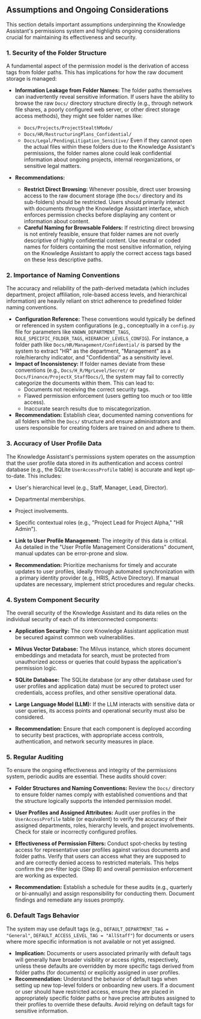 ## Assumptions and Ongoing Considerations

This section details important assumptions underpinning the Knowledge Assistant's permissions system and highlights ongoing considerations crucial for maintaining its effectiveness and security.

### 1. Security of the Folder Structure

A fundamental aspect of the permission model is the derivation of access tags from folder paths. This has implications for how the raw document storage is managed:

*   **Information Leakage from Folder Names:** The folder paths themselves can inadvertently reveal sensitive information. If users have the ability to browse the raw `Docs/` directory structure directly (e.g., through network file shares, a poorly configured web server, or other direct storage access methods), they might see folder names like:
    *   `Docs/Projects/ProjectStealthMode/`
    *   `Docs/HR/RestructuringPlans_Confidential/`
    *   `Docs/Legal/PendingLitigation_Sensitive/`
    Even if they cannot open the actual files within these folders due to the Knowledge Assistant's permissions, the folder names alone could leak confidential information about ongoing projects, internal reorganizations, or sensitive legal matters.

*   **Recommendations:**
    *   **Restrict Direct Browsing:** Whenever possible, direct user browsing access to the raw document storage (the `Docs/` directory and its sub-folders) should be restricted. Users should primarily interact with documents *through* the Knowledge Assistant interface, which enforces permission checks before displaying any content or information about content.
    *   **Careful Naming for Browsable Folders:** If restricting direct browsing is not entirely feasible, ensure that folder names are not overly descriptive of highly confidential content. Use neutral or coded names for folders containing the most sensitive information, relying on the Knowledge Assistant to apply the correct access tags based on these less descriptive paths.

### 2. Importance of Naming Conventions

The accuracy and reliability of the path-derived metadata (which includes department, project affiliation, role-based access levels, and hierarchical information) are heavily reliant on strict adherence to predefined folder naming conventions.

*   **Configuration Reference:** These conventions would typically be defined or referenced in system configurations (e.g., conceptually in a `config.py` file for parameters like `KNOWN_DEPARTMENT_TAGS`, `ROLE_SPECIFIC_FOLDER_TAGS`, `HIERARCHY_LEVELS_CONFIG`). For instance, a folder path like `Docs/HR/Management/Confidential/` is parsed by the system to extract "HR" as the department, "Management" as a role/hierarchy indicator, and "Confidential" as a sensitivity level.
*   **Impact of Inconsistency:** If folder names deviate from these conventions (e.g., `Docs/H_R/MgrLevel/Secret/` or `Docs/Finance/ProjectX_StaffDocs/`), the system may fail to correctly categorize the documents within them. This can lead to:
    *   Documents not receiving the correct security tags.
    *   Flawed permission enforcement (users getting too much or too little access).
    *   Inaccurate search results due to miscategorization.
*   **Recommendation:** Establish clear, documented naming conventions for all folders within the `Docs/` structure and ensure administrators and users responsible for creating folders are trained on and adhere to them.

### 3. Accuracy of User Profile Data

The Knowledge Assistant's permissions system operates on the assumption that the user profile data stored in its authentication and access control database (e.g., the SQLite `UserAccessProfile` table) is accurate and kept up-to-date. This includes:

*   User's hierarchical level (e.g., Staff, Manager, Lead, Director).
*   Departmental memberships.
*   Project involvements.
*   Specific contextual roles (e.g., "Project Lead for Project Alpha," "HR Admin").

*   **Link to User Profile Management:** The integrity of this data is critical. As detailed in the "User Profile Management Considerations" document, manual updates can be error-prone and slow.
*   **Recommendation:** Prioritize mechanisms for timely and accurate updates to user profiles, ideally through automated synchronization with a primary identity provider (e.g., HRIS, Active Directory). If manual updates are necessary, implement strict procedures and regular checks.

### 4. System Component Security

The overall security of the Knowledge Assistant and its data relies on the individual security of each of its interconnected components:

*   **Application Security:** The core Knowledge Assistant application must be secured against common web vulnerabilities.
*   **Milvus Vector Database:** The Milvus instance, which stores document embeddings and metadata for search, must be protected from unauthorized access or queries that could bypass the application's permission logic.
*   **SQLite Database:** The SQLite database (or any other database used for user profiles and application data) must be secured to protect user credentials, access profiles, and other sensitive operational data.
*   **Large Language Model (LLM):** If the LLM interacts with sensitive data or user queries, its access points and operational security must also be considered.

*   **Recommendation:** Ensure that each component is deployed according to security best practices, with appropriate access controls, authentication, and network security measures in place.

### 5. Regular Auditing

To ensure the ongoing effectiveness and integrity of the permissions system, periodic audits are essential. These audits should cover:

*   **Folder Structures and Naming Conventions:** Review the `Docs/` directory to ensure folder names comply with established conventions and that the structure logically supports the intended permission model.
*   **User Profiles and Assigned Attributes:** Audit user profiles in the `UserAccessProfile` table (or equivalent) to verify the accuracy of their assigned departments, roles, hierarchy levels, and project involvements. Check for stale or incorrectly configured profiles.
*   **Effectiveness of Permission Filters:** Conduct spot-checks by testing access for representative user profiles against various documents and folder paths. Verify that users can access what they are supposed to and are correctly denied access to restricted materials. This helps confirm the pre-filter logic (Step B) and overall permission enforcement are working as expected.

*   **Recommendation:** Establish a schedule for these audits (e.g., quarterly or bi-annually) and assign responsibility for conducting them. Document findings and remediate any issues promptly.

### 6. Default Tags Behavior

The system may use default tags (e.g., `DEFAULT_DEPARTMENT_TAG = "General"`, `DEFAULT_ACCESS_LEVEL_TAG = "AllStaff"`) for documents or users where more specific information is not available or not yet assigned.

*   **Implication:** Documents or users associated primarily with default tags will generally have broader visibility or access rights, respectively, unless these defaults are overridden by more specific tags derived from folder paths (for documents) or explicitly assigned in user profiles.
*   **Recommendation:** Understand the behavior of default tags when setting up new top-level folders or onboarding new users. If a document or user should have restricted access, ensure they are placed in appropriately specific folder paths or have precise attributes assigned to their profiles to override these defaults. Avoid relying on default tags for sensitive information.
